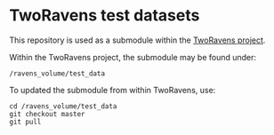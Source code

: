 # TwoRavens test datasets

This repository is used as a submodule within the [TwoRavens project](https://github.com/TwoRavens/TwoRavens).

Within the TwoRavens project, the submodule may be found under:
  ```
  /ravens_volume/test_data
  ```

To updated the submodule from within TwoRavens, use:
  ```
  cd /ravens_volume/test_data
  git checkout master
  git pull
  ```
